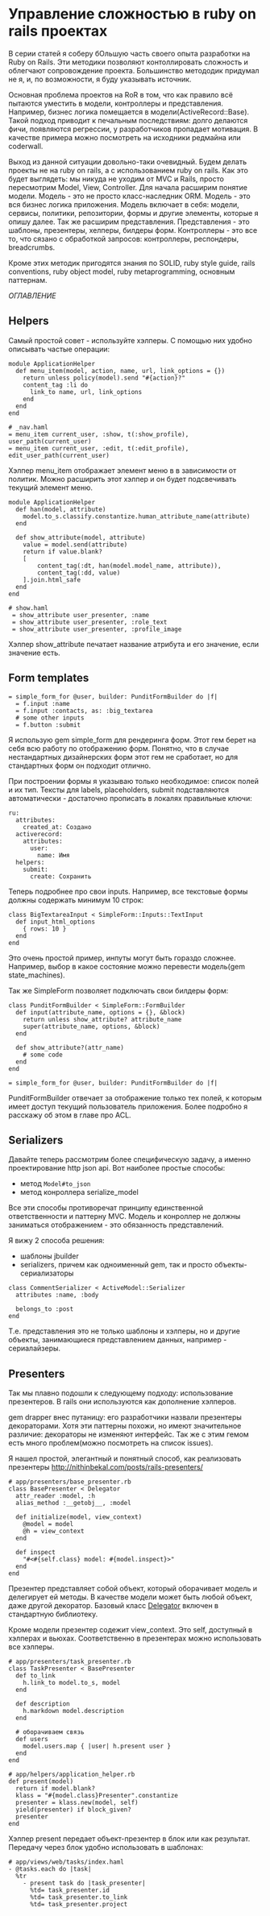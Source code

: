# Управление сложностью в ruby on rails проектах

В серии статей я соберу бОльшую часть своего опыта разработки на Ruby on Rails. Эти методики позволяют контоллировать сложность и облегчают сопровождение проекта. Большинство метододик придумал не я, и, по возможности, я буду указывать источник.  

Основная проблема проектов на RoR в том, что как правило всё пытаются уместить в модели, контроллеры и представления. Например, бизнес логика помещается в модели(ActiveRecord::Base). Такой подход приводит к печальным последствиям: долго делаются фичи, появляются регрессии, у разработчиков пропадает мотивация. В качестве примера можно посмотреть на исходники редмайна или coderwall.

Выход из данной ситуации довольно-таки очевидный. Будем делать проекты не на ruby on rails, а с использованием ruby on rails. Как это будет выглядеть: мы никуда не уходим от MVC и Rails, просто пересмотрим Model, View, Controller. Для начала расширим понятие модели. Модель - это не просто класс-наследник ORM. Модель - это вся бизнес логика приложения. Модель включает в себя: модели, сервисы, политики, репозитории, формы и другие элементы, которые я опишу далее. Так же расширим представления. Представления - это шаблоны, презентеры, хелперы, билдеры форм. Контроллеры - это все то, что сязано с обработкой запросов: контроллеры, респондеры, breadcrumbs.

Кроме этих методик пригодятся знания по SOLID, ruby style guide, rails conventions, ruby object model, ruby metaprogramming, основным паттернам. 

*ОГЛАВЛЕНИЕ*

## Helpers

Самый простой совет - используйте хэлперы. С помощью них удобно описывать частые операции:

```
module ApplicationHelper
  def menu_item(model, action, name, url, link_options = {})
    return unless policy(model).send "#{action}?"
    content_tag :li do
      link_to name, url, link_options
    end
  end
end

# _nav.haml
= menu_item current_user, :show, t(:show_profile), user_path(current_user)
= menu_item current_user, :edit, t(:edit_profile), edit_user_path(current_user)
```

Хэлпер menu_item отображает элемент меню в в зависимости от политик. Можно расширить этот хэлпер и он будет подсвечивать текущий элемент меню.

```
module ApplicationHelper
  def han(model, attribute)
    model.to_s.classify.constantize.human_attribute_name(attribute)
  end
  
  def show_attribute(model, attribute)
    value = model.send(attribute)
    return if value.blank?
    [
        content_tag(:dt, han(model.model_name, attribute)),
        content_tag(:dd, value)
    ].join.html_safe
  end
end

# show.haml
 = show_attribute user_presenter, :name
 = show_attribute user_presenter, :role_text
 = show_attribute user_presenter, :profile_image
```

Хэлпер show_attribute печатает название атрибута и его значение, если значение есть. 


## Form templates

```
= simple_form_for @user, builder: PunditFormBuilder do |f|
  = f.input :name
  = f.input :contacts, as: :big_textarea
  # some other inputs
  = f.button :submit
```

Я использую gem simple_form для рендеринга форм. Этот гем берет на себя всю работу по отображению форм. Понятно, что в случае нестандартных дизайнерских форм этот гем не сработает, но для стандартных форм он подходит отлично. 

При построении формы я указываю только необходимое: список полей и их тип. Тексты для labels, placeholders, submit подставляются автоматически - достаточно прописать в локалях правильные ключи:

```
ru:
  attributes:
    created_at: Создано
  activerecord:
    attributes:
      user:
        name: Имя
  helpers:
    submit:
      create: Сохранить
```

Теперь подробнее про свои inputs. 
Например, все текстовые формы должны содержать минимум 10 строк:

```
class BigTextareaInput < SimpleForm::Inputs::TextInput
  def input_html_options
    { rows: 10 }
  end
end
```

Это очень простой пример, инпуты могут быть гораздо сложнее. Например, выбор в какое состояние можно перевести модель(gem state_machines).

Так же SimpleForm позволяет подключать свои билдеры форм:
```
class PunditFormBuilder < SimpleForm::FormBuilder
  def input(attribute_name, options = {}, &block)
    return unless show_attribute? attribute_name
    super(attribute_name, options, &block)
  end

  def show_attribute?(attr_name)
    # some code
  end
end

= simple_form_for @user, builder: PunditFormBuilder do |f|
```

PunditFormBuilder отвечает за отображение только тех полей, к которым имеет доступ текущий пользователь приложения. Более подробно я расскажу об этом в главе про ACL.

## Serializers

Давайте теперь рассмотрим более специфическую задачу, а именно проектирование http json api. Вот наиболее простые способы:
* метод `Model#to_json`
* метод конроллера serialize_model

Все эти способы противоречат принципу единственной ответственности и паттерну MVC. Модель и конроллер не должны заниматься отображением - это обязанность представлений.

Я вижу 2 способа решения:
* шаблоны jbuilder
* serializers, причем как одноименный gem, так и просто объекты-сериализаторы

```
class CommentSerializer < ActiveModel::Serializer
  attributes :name, :body

  belongs_to :post
end
```

Т.е. представления это не только шаблоны и хэлперы, но и другие объекты, занимающиеся представлением данных, например - сериалайзеры.

## Presenters

Так мы плавно подошли к следующему подходу: использование презентеров. В rails они используются как дополнение хэлперов.

gem drapper внес путаницу: его разработчики назвали презентеры декораторами. Хотя эти паттерны похожи, но имеют значительное различие: декораторы не изменяют интерфейс. Так же с этим гемом есть много проблем(можно посмотреть на список issues).

Я нашел простой, элегантный и понятный способ, как реализовать презентеры http://nithinbekal.com/posts/rails-presenters/  

```
# app/presenters/base_presenter.rb
class BasePresenter < Delegator
  attr_reader :model, :h
  alias_method :__getobj__, :model

  def initialize(model, view_context)
    @model = model
    @h = view_context
  end

  def inspect
    "#<#{self.class} model: #{model.inspect}>"
  end
end
```

Презентер представляет собой объект, который оборачивает модель и делегирует ей методы. В качестве модели может быть любой объект, даже другой декоратор. Базовый класс [Delegator](http://ruby-doc.org/stdlib-2.1.0/libdoc/delegate/rdoc/Delegator.html) включен в стандартную библиотеку.

Кроме модели презентер содежит view_context. 
Это self, доступный в хэлперах и вьюхах. Соответственно в презентерах можно использовать все хэлперы.

```
# app/presenters/task_presenter.rb
class TaskPresenter < BasePresenter
  def to_link
    h.link_to model.to_s, model
  end

  def description
    h.markdown model.description
  end

  # оборачиваем связь
  def users
    model.users.map { |user| h.present user }
  end
end
```

```
# app/helpers/application_helper.rb
def present(model)
  return if model.blank?
  klass = "#{model.class}Presenter".constantize
  presenter = klass.new(model, self)
  yield(presenter) if block_given?
  presenter
end
```

Хэлпер present передает объект-презентер в блок или как результат. 
Передачу через блок удобно использовать в шаблонах:

```
# app/views/web/tasks/index.haml
- @tasks.each do |task|
  %tr
    - present task do |task_presenter|
      %td= task_presenter.id
      %td= task_presenter.to_link
      %td= task_presenter.project
```
